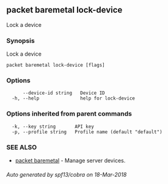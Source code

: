 ## packet baremetal lock-device

Lock a device

### Synopsis

Lock a device

```
packet baremetal lock-device [flags]
```

### Options

```
      --device-id string   Device ID
  -h, --help               help for lock-device
```

### Options inherited from parent commands

```
  -k, --key string       API key
  -p, --profile string   Profile name (default "default")
```

### SEE ALSO

* [packet baremetal](packet_baremetal.md)	 - Manage server devices.

###### Auto generated by spf13/cobra on 18-Mar-2018
